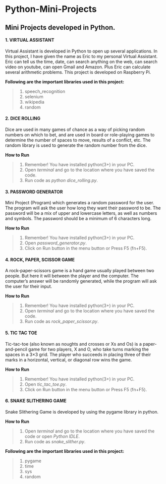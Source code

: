 # Python-Mini-Projects
## Mini Projects developed in Python.


#### **1. VIRTUAL ASSISTANT**

Virtual Assistant is developed in Python to open up several applications. In this project, I have given the name as Eric to my personal Virtual Assistant. Eric can tell us the time, date, can search anything on the web, can search video on youtube, can open Gmail and Amazon. Plus Eric can calculate several arithmetic problems. This project is developed on Raspberry Pi.

 **Following are the important libraries used in this project:**
 >1. speech_recognition
 >2. selenium
 >3. wikipedia
 >4. random

#### **2. DICE ROLLING**

Dice are used in many games of chance as a way of picking random numbers on which to bet, and are used in board or role-playing games to determine the number of spaces to move, results of a conflict, etc. The random library is used to generate the random number from the dice.

  **How to Run**
  >1. Remember! You have installed python(3+) in your PC.
  >2. Open *terminal* and go to the location where you have saved the code.
  >3. Run code as *python dice_rolling.py*.
  
#### **3. PASSWORD GENERATOR**

Mini Project (Program) which generates a random password for the user. The program will ask the user how long they want their password to be. The password will be a mix of upper and lowercase letters, as well as numbers and symbols. The password should be a minimum of 6 characters long.

  **How to Run**
  >1. Remember! You have installed python(3+) in your PC.
  >2. Open *password_generator.py*.
  >3. Click on Run button in the menu button or Press F5 (fn+F5).
  
#### **4. ROCK, PAPER, SCISSOR GAME**

A rock-paper-scissors game is a hand game usually played between two people. But here it will between the player and the computer. The computer’s answer will be randomly generated, while the program will ask the user for their input.

  **How to Run**
  >1. Remember! You have installed python(3+) in your PC.
  >2. Open *terminal* and go to the location where you have saved the code.
  >3. Run code as *rock_paper_scissor.py*.
  

  
#### **5. TIC TAC TOE**

Tic-tac-toe (also known as noughts and crosses or Xs and Os) is a paper-and-pencil game for two players, X and O, who take turns marking the spaces in a 3×3 grid. The player who succeeds in placing three of their marks in a horizontal, vertical, or diagonal row wins the game.

  **How to Run**
  >1. Remember! You have installed python(3+) in your PC.
  >2. Open *tic_tac_toe.py*.
  >3. Click on Run button in the menu button or Press F5 (fn+F5).
  
  #### **6. SNAKE SLITHERING GAME**

Snake Slithering Game is developed by using the pygame library in python.

  **How to Run**
  >1. Open *terminal* and go to the location where you have saved the code or open *Python IDLE*.
  >2. Run code as *snake_slither.py*.
  
  **Following are the important libraries used in this project:**
  >1. pygame
  >2. time
  >3. sys
  >4. random
